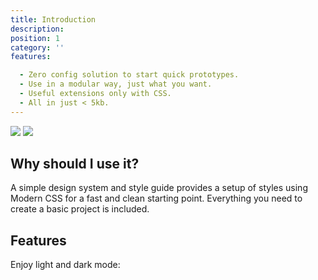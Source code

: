```yaml
---
title: Introduction
description: 
position: 1
category: ''
features:

  - Zero config solution to start quick prototypes.
  - Use in a modular way, just what you want.
  - Useful extensions only with CSS.
  - All in just < 5kb.
---
```


<img src="/preview.png" class="light-img" />
<img src="/preview-dark.png" class="dark-img" />

## Why should I use it?

<p class="flex">
A simple design system and style guide provides a setup of styles using Modern CSS for a fast and clean starting point. Everything you need to create a basic project is included.
</p>

## Features

<list :items="features"></list>

<p class="flex items-center">Enjoy light and dark mode:&nbsp;<app-color-switcher class="p-2"></app-color-switcher></p>
